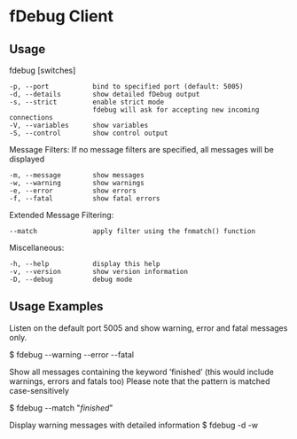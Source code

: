fDebug Client
=============

Usage
-----

fdebug [switches]
    
    -p, --port           bind to specified port (default: 5005)
    -d, --details        show detailed fDebug output
    -s, --strict         enable strict mode
                         fdebug will ask for accepting new incoming connections
    -V, --variables      show variables
    -S, --control        show control output
    
Message Filters:
If no message filters are specified, all messages will be displayed
    
    -m, --message        show messages
    -w, --warning        show warnings
    -e, --error          show errors
    -f, --fatal          show fatal errors
    
Extended Message Filtering:

    --match              apply filter using the fnmatch() function
    
Miscellaneous:
    
    -h, --help           display this help
    -v, --version        show version information
    -D, --debug          debug mode


Usage Examples
-----

Listen on the default port 5005 and show warning, error and fatal messages only.

$ fdebug --warning --error --fatal


Show all messages containing the keyword ’finished’ (this would include warnings, errors and fatals too)
Please note that the pattern is matched case-sensitively

$ fdebug --match "*finished*"


Display warning messages with detailed information
$ fdebug -d -w


